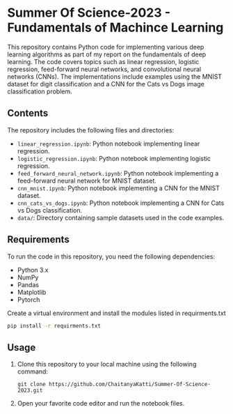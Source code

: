 # Summer Of Science-2023 - Fundamentals of Machince Learning

This repository contains Python code for implementing various deep learning algorithms as part of my report on the fundamentals of deep learning. The code covers topics such as linear regression, logistic regression, feed-forward neural networks, and convolutional neural networks (CNNs). The implementations include examples using the MNIST dataset for digit classification and a CNN for the Cats vs Dogs image classification problem.

## Contents

The repository includes the following files and directories:

- `linear_regression.ipynb`: Python notebook implementing linear regression.
- `logistic_regression.ipynb`: Python notebook implementing logistic regression.
- `feed_forward_neural_network.ipynb`: Python notebook implementing a feed-forward neural network for MNIST dataset.
- `cnn_mnist.ipynb`: Python notebook implementing a CNN for the MNIST dataset.
- `cnn_cats_vs_dogs.ipynb`: Python notebook implementing a CNN for Cats vs Dogs classification.
- `data/`: Directory containing sample datasets used in the code examples.

## Requirements

To run the code in this repository, you need the following dependencies:

- Python 3.x
- NumPy
- Pandas
- Matplotlib
- Pytorch

Create a virtual environment and install the modules listed in requirments.txt
```bash
pip install -r requirments.txt
```
## Usage

1. Clone this repository to your local machine using the following command:
   ```
   git clone https://github.com/ChaitanyaKatti/Summer-Of-Science-2023.git
   ```
2. Open your favorite code editor and run the notebook files.
